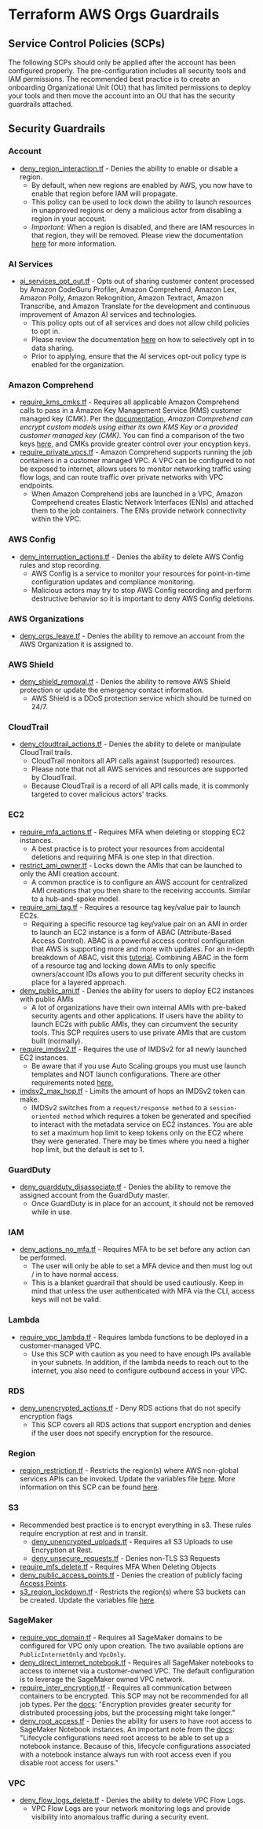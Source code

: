 # Terraform AWS Orgs Guardrails

## Service Control Policies (SCPs)

The following SCPs should only be applied after the account has been configured properly. The pre-configuration includes all security tools and IAM permissions. The recommended best practice is to create an onboarding Organizational Unit (OU) that has limited permissions to deploy your tools and then move the account into an OU that has the security guardrails attached.

## Security Guardrails

### Account

- [deny_region_interaction.tf](./modules/account/deny_region_interaction.tf) - Denies the ability to enable or disable a region.
  - By default, when new regions are enabled by AWS, you now have to enable that region before IAM will propagate.
  - This policy can be used to lock down the ability to launch resources in unapproved regions or deny a malicious actor from disabling a region in your account.
  - *Important*: When a region is disabled, and there are IAM resources in that region, they will be removed. Please view the documentation [here](https://aws.amazon.com/blogs/security/setting-permissions-to-enable-accounts-for-upcoming-aws-regions/) for more information.

### AI Services

- [ai_services_opt_out.tf](./modules/ai/ai_services_opt_out.tf) - Opts out of sharing customer content processed by Amazon CodeGuru Profiler, Amazon Comprehend, Amazon Lex, Amazon Polly, Amazon Rekognition, Amazon Textract, Amazon Transcribe, and Amazon Translate for the development and continuous improvement of Amazon AI services and technologies.
  - This policy opts out of all services and does not allow child policies to opt in.
  - Please review the documentation [here](https://docs.aws.amazon.com/organizations/latest/userguide/orgs_manage_policies_ai-opt-out_syntax.html) on how to selectively opt in to data sharing.
  - Prior to applying, ensure that the AI services opt-out policy type is enabled for the organization.

### Amazon Comprehend

- [require_kms_cmks.tf](./modules/comprehend/require_kms_cmks.tf) - Requires all applicable Amazon Comprehend calls to pass in a Amazon Key Management Service (KMS) customer managed key (CMK). Per the [documentation](https://docs.aws.amazon.com/comprehend/latest/dg/kms-in-comprehend.html), _Amazon Comprehend can encrypt custom models using either its own KMS Key or a provided customer managed key (CMK)._ You can find a comparison of the two keys [here](https://docs.aws.amazon.com/whitepapers/latest/kms-best-practices/aws-managed-and-customer-managed-cmks.html), and CMKs provide greater control over your encyption keys.
- [require_private_vpcs.tf](./modules/comprehend/require_private_vpcs.tf) - Amazon Comprehend supports running the job containers in a customer managed VPC. A VPC can be configured to not be exposed to internet, allows users to monitor networking traffic using flow logs, and can route traffic over private networks with VPC endpoints.
  - When Amazon Comprehend jobs are launched in a VPC, Amazon Comprehend creates Elastic Network Interfaces (ENIs) and attached them to the job containers. The ENIs provide network connectivity within the VPC.

### AWS Config

- [deny_interruption_actions.tf](./modules/awsconfig/deny_interruption_actions.tf) - Denies the ability to delete AWS Config rules and stop recording.
  - AWS Config is a service to monitor your resources for point-in-time configuration updates and compliance monitoring.
  - Malicious actors may try to stop AWS Config recording and perform destructive behavior so it is important to deny AWS Config deletions.

### AWS Organizations

- [deny_orgs_leave.tf](./modules/organizations/deny_orgs_leave.tf) - Denies the ability to remove an account from the AWS Organization it is assigned to.

### AWS Shield

- [deny_shield_removal.tf](./modules/shield/deny_shield_removal.tf) - Denies the ability to remove AWS Shield protection or update the emergency contact information.
  - AWS Shield is a DDoS protection service which should be turned on 24/7.

### CloudTrail

- [deny_cloudtrail_actions.tf](./modules/cloudtrail/deny_cloudtrail_actions.tf) - Denies the ability to delete or manipulate CloudTrail trails.
  - CloudTrail monitors all API calls against (supported) resources.
  - Please note that not all AWS services and resources are supported by CloudTrail.
  - Because CloudTrail is a record of all API calls made, it is commonly targeted to cover malicious actors' tracks.

### EC2

- [require_mfa_actions.tf](./modules/ec2/require_mfa_actions.tf) - Requires MFA when deleting or stopping EC2 instances.
  - A best practice is to protect your resources from accidental deletions and requiring MFA is one step in that direction.
- [restrict_ami_owner.tf](./modules/ec2/restrict_ami_owner.tf) - Locks down the AMIs that can be launched to only the AMI creation account.
  - A common practice is to configure an AWS account for centralized AMI creations that you then share to the receiving accounts. Similar to a hub-and-spoke model.
- [require_ami_tag.tf](./modules/ec2/require_ami_tag.tf) - Requires a resource tag key/value pair to launch EC2s.
  - Requiring a specific resource tag key/value pair on an AMI in order to launch an EC2 instance is a form of ABAC (Attribute-Based Access Control). ABAC is a powerful access control configuration that AWS is supporting more and more with updates. For an in-depth breakdown of ABAC, visit this [tutorial](https://docs.aws.amazon.com/IAM/latest/UserGuide/tutorial_attribute-based-access-control.html). Combining ABAC in the form of a resource tag and locking down AMIs to only specific owners/account IDs allows you to put different security checks in place for a layered approach.
- [deny_public_ami.tf](./modules/ec2/deny_public_ami.tf) - Denies the ability for users to deploy EC2 instances with public AMIs
  - A lot of organizations have their own internal AMIs with pre-baked security agents and other applications. If users have the ability to launch EC2s with public AMIs, they can circumvent the security tools. This SCP requires users to use private AMIs that are custom built (normally).
- [require_imdsv2.tf](./modules/ec2/require_imdsv2.tf) - Requires the use of IMDSv2 for all newly launched EC2 instances.
  - Be aware that if you use Auto Scaling groups you must use launch templates and NOT launch configurations. There are other requirements noted [here.](https://docs.aws.amazon.com/AWSEC2/latest/UserGuide/ExamplePolicies_EC2.html#iam-example-instance-metadata)
- [imdsv2_max_hop.tf](./modules/ec2/imdsv2_max_hop.tf) - Limits the amount of hops an IMDSv2 token can make.
  - IMDSv2 switches from a `request/response method` to a `session-oriented method` which requires a token be generated and specified to interact with the metadata service on EC2 instances. You are able to set a maximum hop limit to keep tokens only on the EC2 where they were generated. There may be times where you need a higher hop limit, but the default is set to 1.

### GuardDuty

- [deny_guardduty_disassociate.tf](./modules/guardduty/deny_guardduty_disassociate.tf) - Denies the ability to remove the assigned account from the GuardDuty master.
  - Once GuardDuty is in place for an account, it should not be removed while in use.

### IAM

- [deny_actions_no_mfa.tf](./modules/iam/deny_actions_no_mfa.tf) - Requires MFA to be set before any action can be performed.
  - The user will only be able to set a MFA device and then must log out / in to have normal access.
  - This is a blanket guardrail that should be used cautiously. Keep in mind that unless the user authenticated with MFA via the CLI, access keys will not be valid.

### Lambda

- [require_vpc_lambda.tf](./modules/lambda/require_vpc_lambda.tf) - Requires lambda functions to be deployed in a customer-managed VPC.
  - Use this SCP with caution as you need to have enough IPs available in your subnets. In addition, if the lambda needs to reach out to the internet, you also need to configure outbound access in your VPC.

### RDS

- [deny_unencrypted_actions.tf](./modules/rds/deny_unencrypted_actions.tf) - Deny RDS actions that do not specify encryption flags
  - This SCP covers all RDS actions that support encryption and denies if the user does not specify encryption for the resource.

### Region

- [region_restriction.tf](./modules/region/region_restriction.tf) - Restricts the region(s) where AWS non-global services APIs can be invoked. Update the variables file [here](https://github.com/ScaleSec/terraform_aws_scp/blob/master/security_controls_scp/variables.tf). More information on this SCP can be found [here](https://docs.aws.amazon.com/IAM/latest/UserGuide/reference_policies_examples_aws_deny-requested-region.html).

### S3

- Recommended best practice is to encrypt everything in s3. These rules require encryption at rest and in transit.
    - [deny_unencrypted_uploads.tf](./modules/s3/deny_unencrypted_uploads.tf) - Requires all S3 Uploads to use Encryption at Rest.
    - [deny_unsecure_requests.tf](./modules/s3/deny_unsecure_requests.tf) - Denies non-TLS S3 Requests
- [require_mfs_delete.tf](./modules/s3/require_mfs_delete.tf) - Requires MFA When Deleting Objects
- [deny_public_access_points.tf](./modules/s3/deny_public_access_points.tf) - Denies the creation of publicly facing [Access Points](https://aws.amazon.com/s3/features/access-points/).
- [s3_region_lockdown.tf](./modules/s3/s3_region_lockdown.tf) - Restricts the region(s) where S3 buckets can be created. Update the variables file [here](https://github.com/ScaleSec/terraform_aws_scp/blob/master/security_controls_scp/variables.tf).

### SageMaker

- [require_vpc_domain.tf](./modules/sagemaker/require_vpc_domain.tf) - Requires all SageMaker domains to be configured for VPC only upon creation. The two available options are `PublicInternetOnly` and `VpcOnly`.
- [deny_direct_internet_notebook.tf](./modules/sagemaker/deny_direct_internet_notebook.tf) - Requires all SageMaker notebooks to access to internet via a customer-owned VPC. The default configuration is to leverage the SageMaker owned VPC network.
- [require_inter_encryption.tf](./modules/sagemaker/require_inter_encryption.tf) - Requires all communication between containers to be encrypted. This SCP may not be recommended for all job types. Per the [docs](https://docs.aws.amazon.com/sagemaker/latest/APIReference/API_NetworkConfig.html#sagemaker-Type-NetworkConfig-EnableInterContainerTrafficEncryption): "Encryption provides greater security for distributed processing jobs, but the processing might take longer."
- [deny_root_access.tf](./modules/sagemaker/deny_root_access.tf) - Denies the ability for users to have root access to SageMaker Notebook instances. An important note from the [docs](https://docs.aws.amazon.com/sagemaker/latest/APIReference/API_CreateNotebookInstance.html#sagemaker-CreateNotebookInstance-request-RootAccess): "Lifecycle configurations need root access to be able to set up a notebook instance. Because of this, lifecycle configurations associated with a notebook instance always run with root access even if you disable root access for users."

### VPC

- [deny_flow_logs_delete.tf](./modules/vpc/deny_flow_logs_delete.tf) - Denies the ability to delete VPC Flow Logs.
  - VPC Flow Logs are your network monitoring logs and provide visibility into anomalous traffic during a security event.
